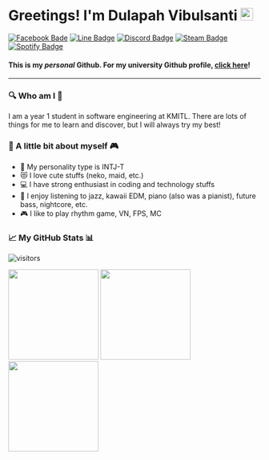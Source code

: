# Greetings! I'm Dulapah Vibulsanti <img src="https://media.giphy.com/media/hvRJCLFzcasrR4ia7z/giphy.gif" width="25px">

[![Facebook Bade](https://img.shields.io/badge/Facebook-1877F2?style=for-the-badge&logo=facebook&logoColor=white)](https://www.facebook.com/dulapah.vibulsanti.2003/)
[![Line Badge](https://img.shields.io/badge/Line-00C300?style=for-the-badge&logo=line&logoColor=white)](https://line.me/ti/p/P2BIj9WD1E#~)
[![Discord Badge](https://img.shields.io/badge/Discord-7289DA?style=for-the-badge&logo=discord&logoColor=white)](https://discord.com/users/463287202005123072)
[![Steam Badge](https://img.shields.io/badge/Steam-000000?style=for-the-badge&logo=steam&logoColor=white)](https://steamcommunity.com/id/n0miya/)
[![Spotify Badge](https://img.shields.io/badge/Spotify-1ED760?&style=for-the-badge&logo=spotify&logoColor=white)](https://open.spotify.com/user/31gh2o2edagehgvasq4ov3perrtm?si=b17fba3c6c174f3d)

#### This is my *personal* Github. For my university Github profile, [click here](https://github.com/DulapahKMITL)!
---

### 🔍 Who am I 🔎

I am a year 1 student in software engineering at KMITL. There are lots of things for me to learn and discover, but I will always try my best! 

### 👨 A little bit about myself 🎮

- 💭 My personality type is INTJ-T
- 😻 I love cute stuffs (neko, maid, etc.)
- 💻 I have strong enthusiast in coding and technology stuffs
- 🎵 I enjoy listening to jazz, kawaii EDM, piano (also was a pianist), future bass, nightcore, etc.
- 🎮 I like to play rhythm game, VN, FPS, MC

### 📈 My GitHub Stats 📊

![visitors](https://visitor-badge.glitch.me/badge?page_id=DulapahV)
<p>
  <img height="180em" src="https://github-readme-stats.vercel.app/api?username=DulapahV&show_icons=true&hide_border=true&&count_private=true&include_all_commits=true&theme=gruvbox" />
  <img height="180em" src="https://github-readme-stats.vercel.app/api/top-langs/?username=DulapahV&exclude_repo=KNN-Image-Classification&show_icons=true&hide_border=true&layout=compact&langs_count=8&theme=dracula"/>
  <img height="180em" src="https://github-readme-stats.vercel.app/api/wakatime/?username=DulapahV&hide_border=true&layout=compact&langs_count=8&theme=tokyonight"/>
</p>
